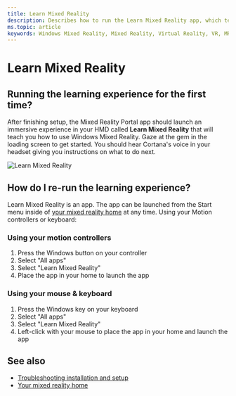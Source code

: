 ```yaml
---
title: Learn Mixed Reality
description: Describes how to run the Learn Mixed Reality app, which teaches you how to use and navigate Windows Mixed Reality.
ms.topic: article
keywords: Windows Mixed Reality, Mixed Reality, Virtual Reality, VR, MR, Tutorial, Get started
---
```



# Learn Mixed Reality

## Running the learning experience for the first time?

After finishing setup, the Mixed Reality Portal app should launch an immersive experience in your HMD called **Learn Mixed Reality** that will teach you how to use Windows Mixed Reality. Gaze at the gem in the loading screen to get started. You should hear Cortana's voice in your headset giving you instructions on what to do next.

![Learn Mixed Reality](images/file-learnmixedrealitystart.png)

## How do I re-run the learning experience?

Learn Mixed Reality is an app. The app can be launched from the Start menu inside of [your mixed reality home](your-mixed-reality-home.md) at any time. Using your Motion controllers or keyboard:

### Using your motion controllers
1. Press the Windows button on your controller
2. Select "All apps"
3. Select "Learn Mixed Reality"
4. Place the app in your home to launch the app

### Using your mouse & keyboard
1. Press the Windows key on your keyboard
2. Select "All apps"
3. Select "Learn Mixed Reality"
4. Left-click with your mouse to place the app in your home and launch the app

## See also

* [Troubleshooting installation and setup](troubleshooting-windows-mixed-reality.md#installation-and-setup)
* [Your mixed reality home](your-mixed-reality-home.md)
